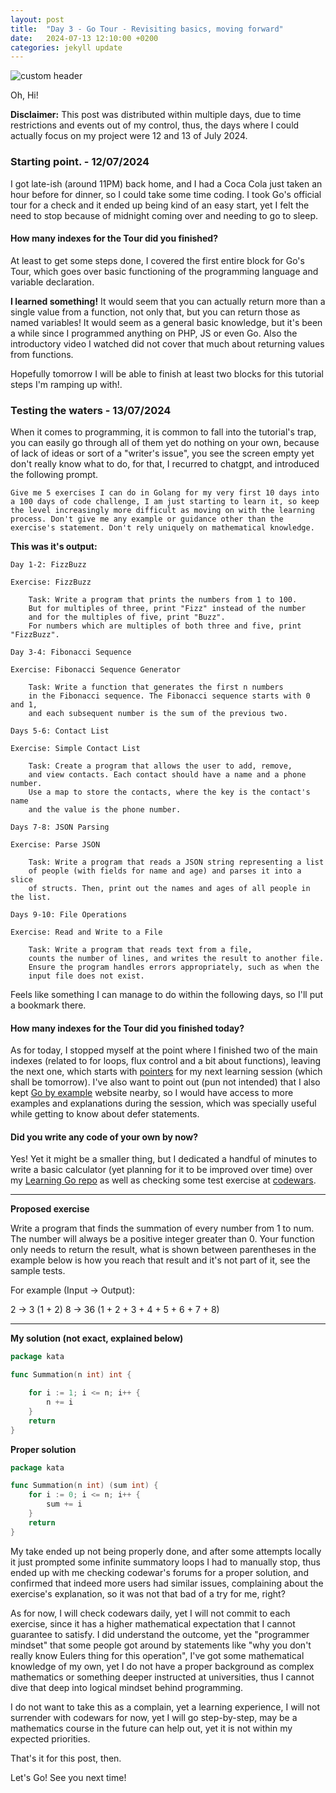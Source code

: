```yaml
---
layout: post
title:  "Day 3 - Go Tour - Revisiting basics, moving forward"
date:   2024-07-13 12:10:00 +0200
categories: jekyll update
---
```


![custom header](https://raw.githubusercontent.com/Akirapearl/jekyll_blog/main/assets/images/SrewPUfo2c0.png)

Oh, Hi!

**Disclaimer:** This post was distributed within multiple days, due to time restrictions and events out of my control, thus, the days
where I could actually focus on my project were 12 and 13 of July 2024.

### Starting point. - 12/07/2024

I got late-ish (around 11PM) back home, and I had a Coca Cola just taken an hour before for dinner, so I could take some time coding. I took Go's official tour for a check and it ended up being kind of an easy start, yet I felt the need to stop because of midnight coming over and needing to go to
sleep.

#### How many indexes for the Tour did you finished?

At least to get some steps done, I covered the first entire block for Go's Tour, which goes over basic functioning of the programming
language and variable declaration.

**I learned something!** It would seem that you can actually return more than a single value from a function, not only that, but you can return those
as named variables! It would seem as a general basic knowledge, but it's been a while since I programmed anything on PHP, JS or even Go. Also the 
introductory video I watched did not cover that much about returning values from functions.

Hopefully tomorrow I will be able to finish at least two blocks for this tutorial steps I'm ramping up with!.

### Testing the waters - 13/07/2024

When it comes to programming, it is common to fall into the tutorial's trap, you can easily go through all of them yet do nothing on your own, because of lack of ideas or sort of a "writer's issue", you see the screen empty yet don't really know what to do, for that, I recurred to chatgpt, and introduced the following prompt.

`Give me 5 exercises I can do in Golang for my very first 10 days into a 100 days of code challenge, I am just starting to learn it, so keep the level increasingly more difficult as moving on with the learning process. Don't give me any example or guidance other than the exercise's statement. Don't rely uniquely on mathematical knowledge.`

**This was it's output:**

```
Day 1-2: FizzBuzz

Exercise: FizzBuzz

    Task: Write a program that prints the numbers from 1 to 100.
    But for multiples of three, print "Fizz" instead of the number
    and for the multiples of five, print "Buzz". 
    For numbers which are multiples of both three and five, print "FizzBuzz".

Day 3-4: Fibonacci Sequence

Exercise: Fibonacci Sequence Generator

    Task: Write a function that generates the first n numbers
    in the Fibonacci sequence. The Fibonacci sequence starts with 0 and 1,
    and each subsequent number is the sum of the previous two.

Days 5-6: Contact List

Exercise: Simple Contact List

    Task: Create a program that allows the user to add, remove,
    and view contacts. Each contact should have a name and a phone number.
    Use a map to store the contacts, where the key is the contact's name
    and the value is the phone number.

Days 7-8: JSON Parsing

Exercise: Parse JSON

    Task: Write a program that reads a JSON string representing a list
    of people (with fields for name and age) and parses it into a slice
    of structs. Then, print out the names and ages of all people in the list.

Days 9-10: File Operations

Exercise: Read and Write to a File

    Task: Write a program that reads text from a file, 
    counts the number of lines, and writes the result to another file.
    Ensure the program handles errors appropriately, such as when the 
    input file does not exist.
```

Feels like something I can manage to do within the following days, so I'll put a bookmark there.

#### How many indexes for the Tour did you finished today?

As for today, I stopped myself at the point where I finished two of the main indexes (related to for loops, flux control and a bit about functions), leaving the next one, which starts with [pointers](https://go.dev/tour/moretypes/1) for my next learning session (which shall be tomorrow). I've also want to point out (pun not intended) that I also kept [Go by example](https://gobyexample.com/) website nearby, so I would have access to more examples and explanations during the session, which was specially useful while getting to know about defer statements.

#### Did you write any code of your own by now?

Yes! Yet it might be a smaller thing, but I dedicated a handful of minutes to write a basic calculator (yet planning for it to be improved over time) over my [Learning Go repo](https://github.com/Akirapearl/LearningGo/blob/main/2024/exercises/calculator.go) as well as checking some test exercise at [codewars](https://www.codewars.com).

---

**Proposed exercise**

Write a program that finds the summation of every number from 1 to num. The number will always be a positive integer greater than 0. Your function only needs to return the result, what is shown between parentheses in the example below is how you reach that result and it's not part of it, see the sample tests.

For example (Input -> Output):

2 -> 3 (1 + 2)
8 -> 36 (1 + 2 + 3 + 4 + 5 + 6 + 7 + 8)

---

**My solution (not exact, explained below)**
```go
package kata

func Summation(n int) int {

	for i := 1; i <= n; i++ {
		n += i
	}
	return
}
```
**Proper solution**
```go
package kata

func Summation(n int) (sum int) {
	for i := 0; i <= n; i++ {
		sum += i
	}
	return
}
```

My take ended up not being properly done, and after some attempts locally it just prompted some infinite summatory loops I had to manually stop, thus ended up with me checking codewar's forums for a proper solution, and confirmed that indeed more users had similar issues, complaining about the exercise's explanation, so it was not that bad of a try for me, right?

As for now, I will check codewars daily, yet I will not commit to each exercise, since it has a higher mathematical expectation that I cannot guarantee to satisfy. I did understand the outcome, yet the "programmer mindset" that some people got around by statements like "why you don't really know Eulers thing for this operation", I've got some mathematical knowledge of my own, yet I do not have a proper background as complex mathematics or something deeper instructed at universities, thus I cannot dive that deep into logical mindset behind programming.

I do not want to take this as a complain, yet a learning experience, I will not surrender with codewars for now, yet I will go step-by-step, may be a mathematics course in the future can help out, yet it is not within my expected priorities.

That's it for this post, then.

Let's Go! See you next time!
